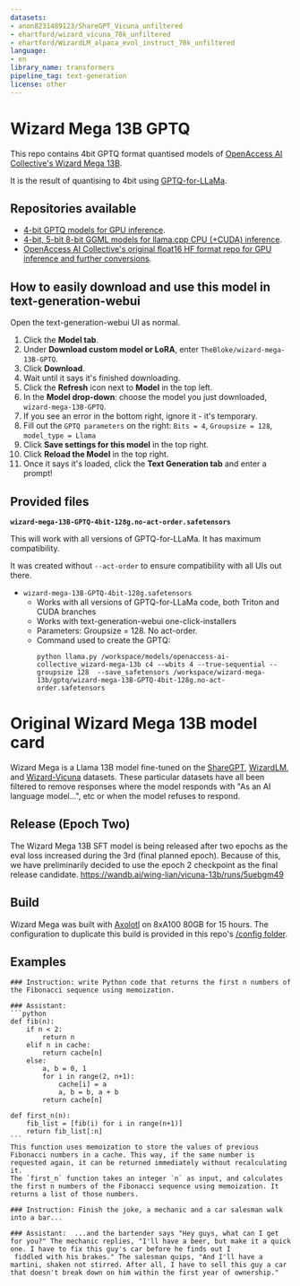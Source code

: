 ```yaml
---
datasets:
- anon8231489123/ShareGPT_Vicuna_unfiltered
- ehartford/wizard_vicuna_70k_unfiltered
- ehartford/WizardLM_alpaca_evol_instruct_70k_unfiltered
language:
- en
library_name: transformers
pipeline_tag: text-generation
license: other
---
```


# Wizard Mega 13B GPTQ

This repo contains 4bit GPTQ format quantised models of [OpenAccess AI Collective's Wizard Mega 13B](https://huggingface.co/openaccess-ai-collective/wizard-mega-13b).

It is the result of quantising to 4bit using [GPTQ-for-LLaMa](https://github.com/qwopqwop200/GPTQ-for-LLaMa).

## Repositories available

* [4-bit GPTQ models for GPU inference](https://huggingface.co/TheBloke/wizard-mega-13B-GPTQ).
* [4-bit, 5-bit 8-bit GGML models for llama.cpp CPU (+CUDA) inference](https://huggingface.co/TheBloke/wizard-mega-13B-GGML).
* [OpenAccess AI Collective's original float16 HF format repo for GPU inference and further conversions](https://huggingface.co/openaccess-ai-collective/wizard-mega-13b).

## How to easily download and use this model in text-generation-webui

Open the text-generation-webui UI as normal.

1. Click the **Model tab**.
2. Under **Download custom model or LoRA**, enter `TheBloke/wizard-mega-13B-GPTQ`.
3. Click **Download**.
4. Wait until it says it's finished downloading.
5. Click the **Refresh** icon next to **Model** in the top left.
6. In the **Model drop-down**: choose the model you just downloaded, `wizard-mega-13B-GPTQ`.
7. If you see an error in the bottom right, ignore it - it's temporary.
8. Fill out the `GPTQ parameters` on the right: `Bits = 4`, `Groupsize = 128`, `model_type = Llama`
9. Click **Save settings for this model** in the top right.
10. Click **Reload the Model** in the top right.
11. Once it says it's loaded, click the **Text Generation tab** and enter a prompt!

## Provided files

**`wizard-mega-13B-GPTQ-4bit-128g.no-act-order.safetensors`**

This will work with all versions of GPTQ-for-LLaMa. It has maximum compatibility.

It was created without `--act-order` to ensure compatibility with all UIs out there.

* `wizard-mega-13B-GPTQ-4bit-128g.safetensors`
  * Works with all versions of GPTQ-for-LLaMa code, both Triton and CUDA branches
  * Works with text-generation-webui one-click-installers
  * Parameters: Groupsize = 128. No act-order.
  * Command used to create the GPTQ:
    ```
    python llama.py /workspace/models/openaccess-ai-collective_wizard-mega-13b c4 --wbits 4 --true-sequential --groupsize 128  --save_safetensors /workspace/wizard-mega-13b/gptq/wizard-mega-13B-GPTQ-4bit-128g.no-act-order.safetensors
    ```


# Original Wizard Mega 13B model card

Wizard Mega is a Llama 13B model fine-tuned on the [ShareGPT](https://huggingface.co/datasets/anon8231489123/ShareGPT_Vicuna_unfiltered), [WizardLM](https://huggingface.co/datasets/ehartford/WizardLM_alpaca_evol_instruct_70k_unfiltered), and [Wizard-Vicuna](https://huggingface.co/datasets/ehartford/wizard_vicuna_70k_unfiltered) datasets. These particular datasets have all been filtered to remove responses where the model responds with "As an AI language model...", etc or when the model refuses to respond.

## Release (Epoch Two)

The Wizard Mega 13B SFT model is being released after two epochs as the eval loss increased during the 3rd (final planned epoch). Because of this, we have preliminarily decided to use the epoch 2 checkpoint as the final release candidate. https://wandb.ai/wing-lian/vicuna-13b/runs/5uebgm49

## Build

Wizard Mega was built with [Axolotl](https://github.com/OpenAccess-AI-Collective/axolotl) on 8xA100 80GB for 15 hours. The configuration to duplicate this build is provided in this repo's [/config folder](https://huggingface.co/openaccess-ai-collective/wizard-mega-13b/tree/main/configs).

## Examples

````
### Instruction: write Python code that returns the first n numbers of the Fibonacci sequence using memoization.

### Assistant: 
```python
def fib(n):
    if n < 2:
        return n
    elif n in cache:
        return cache[n]
    else:
        a, b = 0, 1
        for i in range(2, n+1):
            cache[i] = a
            a, b = b, a + b
        return cache[n]
    
def first_n(n):
    fib_list = [fib(i) for i in range(n+1)]
    return fib_list[:n]
```
This function uses memoization to store the values of previous Fibonacci numbers in a cache. This way, if the same number is requested again, it can be returned immediately without recalculating it. 
The `first_n` function takes an integer `n` as input, and calculates the first n numbers of the Fibonacci sequence using memoization. It returns a list of those numbers.
````

```
### Instruction: Finish the joke, a mechanic and a car salesman walk into a bar...  

### Assistant:  ...and the bartender says "Hey guys, what can I get for you?" The mechanic replies, "I'll have a beer, but make it a quick one. I have to fix this guy's car before he finds out I
 fiddled with his brakes." The salesman quips, "And I'll have a martini, shaken not stirred. After all, I have to sell this guy a car that doesn't break down on him within the first year of ownership."
```


